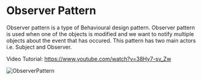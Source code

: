 # Observer Pattern

Observer pattern is a type of Behavioural design pattern. 
Observer pattern is used when one of the objects is modified and we want to notify multiple objects about the event that has occured.
This pattern has two main actors i.e. Subject and Observer.

Video Tutorial: https://www.youtube.com/watch?v=38Hy7-sv_Zw

![ObserverPattern](https://github.com/sid-shaha/designPatterns/assets/120220394/70f37b1c-a359-4915-a66e-9f56173ef740)
